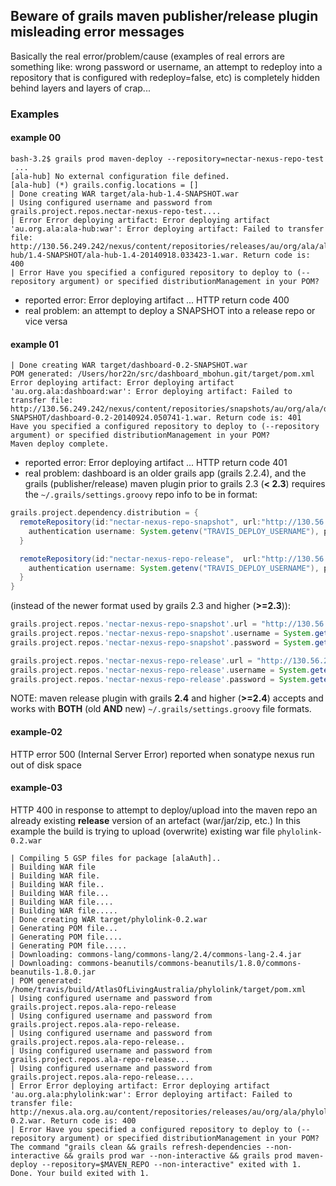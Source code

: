 ## Beware of grails maven publisher/release plugin misleading error messages
Basically the real error/problem/cause (examples of real errors are something like: wrong password or username, an attempt to redeploy into a repository that is configured with redeploy=false, etc) is completely hidden behind layers and layers of crap...

### Examples

#### example 00
```
bash-3.2$ grails prod maven-deploy --repository=nectar-nexus-repo-test
 ...
[ala-hub] No external configuration file defined.
[ala-hub] (*) grails.config.locations = []
| Done creating WAR target/ala-hub-1.4-SNAPSHOT.war
| Using configured username and password from grails.project.repos.nectar-nexus-repo-test....
| Error Error deploying artifact: Error deploying artifact 'au.org.ala:ala-hub:war': Error deploying artifact: Failed to transfer file: http://130.56.249.242/nexus/content/repositories/releases/au/org/ala/ala-hub/1.4-SNAPSHOT/ala-hub-1.4-20140918.033423-1.war. Return code is: 400
| Error Have you specified a configured repository to deploy to (--repository argument) or specified distributionManagement in your POM?
```
* reported error: Error deploying artifact ... HTTP return code 400
* real problem: an attempt to deploy a SNAPSHOT into a release repo or vice versa

#### example 01
```
| Done creating WAR target/dashboard-0.2-SNAPSHOT.war
POM generated: /Users/hor22n/src/dashboard_mbohun.git/target/pom.xml
Error deploying artifact: Error deploying artifact 'au.org.ala:dashboard:war': Error deploying artifact: Failed to transfer file: http://130.56.249.242/nexus/content/repositories/snapshots/au/org/ala/dashboard/0.2-SNAPSHOT/dashboard-0.2-20140924.050741-1.war. Return code is: 401
Have you specified a configured repository to deploy to (--repository argument) or specified distributionManagement in your POM?
Maven deploy complete.
``` 
* reported error: Error deploying artifact ... HTTP return code 401
* real problem: dashboard is an older grails app (grails 2.2.4), and the grails (publisher/release) maven plugin prior to grails 2.3 (**< 2.3**) requires the `~/.grails/settings.groovy` repo info to be in format:
```groovy
grails.project.dependency.distribution = {
  remoteRepository(id:"nectar-nexus-repo-snapshot", url:"http://130.56.249.242/nexus/content/repositories/snapshots") {
    authentication username: System.getenv("TRAVIS_DEPLOY_USERNAME"), password: System.getenv("TRAVIS_DEPLOY_PASSWORD")
  }

  remoteRepository(id:"nectar-nexus-repo-release",  url:"http://130.56.249.242/nexus/content/repositories/releases") {
    authentication username: System.getenv("TRAVIS_DEPLOY_USERNAME"), password: System.getenv("TRAVIS_DEPLOY_PASSWORD")
  }
}
```
(instead of the newer format used by grails 2.3 and higher (**>=2.3**)):
```groovy
grails.project.repos.'nectar-nexus-repo-snapshot'.url = "http://130.56.249.242/nexus/content/repositories/snapshots/"
grails.project.repos.'nectar-nexus-repo-snapshot'.username = System.getenv("TRAVIS_DEPLOY_USERNAME")
grails.project.repos.'nectar-nexus-repo-snapshot'.password = System.getenv("TRAVIS_DEPLOY_PASSWORD")

grails.project.repos.'nectar-nexus-repo-release'.url = "http://130.56.249.242/nexus/content/repositories/releases/"
grails.project.repos.'nectar-nexus-repo-release'.username = System.getenv("TRAVIS_DEPLOY_USERNAME")
grails.project.repos.'nectar-nexus-repo-release'.password = System.getenv("TRAVIS_DEPLOY_PASSWORD")
```
NOTE: maven release plugin with grails **2.4** and higher (**>=2.4**) accepts and works with **BOTH** (old **AND** new) `~/.grails/settings.groovy` file formats.

#### example-02
HTTP error 500 (Internal Server Error) reported when sonatype nexus run out of disk space

#### example-03
HTTP 400 in response to attempt to deploy/upload into the maven repo an already existing **release** version of an artefact (war/jar/zip, etc.) In this example the build is trying to upload (overwrite) existing war file `phylolink-0.2.war`
```
| Compiling 5 GSP files for package [alaAuth]..
| Building WAR file
| Building WAR file.
| Building WAR file..
| Building WAR file...
| Building WAR file....
| Building WAR file.....
| Done creating WAR target/phylolink-0.2.war
| Generating POM file...
| Generating POM file....
| Generating POM file.....
| Downloading: commons-lang/commons-lang/2.4/commons-lang-2.4.jar
| Downloading: commons-beanutils/commons-beanutils/1.8.0/commons-beanutils-1.8.0.jar
| POM generated: /home/travis/build/AtlasOfLivingAustralia/phylolink/target/pom.xml
| Using configured username and password from grails.project.repos.ala-repo-release
| Using configured username and password from grails.project.repos.ala-repo-release.
| Using configured username and password from grails.project.repos.ala-repo-release..
| Using configured username and password from grails.project.repos.ala-repo-release...
| Using configured username and password from grails.project.repos.ala-repo-release....
| Error Error deploying artifact: Error deploying artifact 'au.org.ala:phylolink:war': Error deploying artifact: Failed to transfer file: http://nexus.ala.org.au/content/repositories/releases/au/org/ala/phylolink/0.2/phylolink-0.2.war. Return code is: 400
| Error Have you specified a configured repository to deploy to (--repository argument) or specified distributionManagement in your POM?
The command "grails clean && grails refresh-dependencies --non-interactive && grails prod war --non-interactive && grails prod maven-deploy --repository=$MAVEN_REPO --non-interactive" exited with 1.
Done. Your build exited with 1.
```
